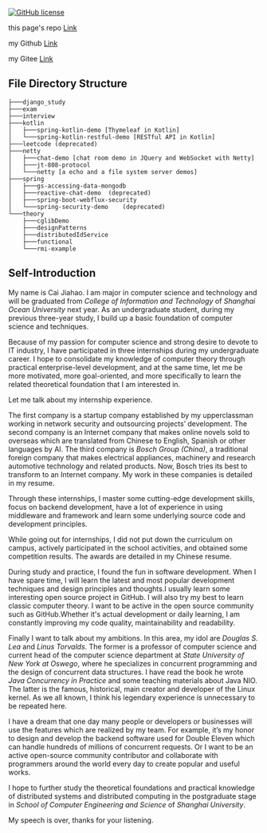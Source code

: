 [![GitHub license](https://img.shields.io/badge/license-Apache%20License%202.0-blue.svg?style=flat)](https://www.apache.org/licenses/LICENSE-2.0)

this page's repo [Link](https://github.com/spencercjh/codeLife)

my Github [Link](https://github.com/spencercjh)

my Gitee [Link](https://gitee.com/spencercjh)

## File Directory Structure

```
├───django_study
├───exam
├───interview
├───kotlin
│   ├───spring-kotlin-demo [Thymeleaf in Kotlin]
│   └───spring-kotlin-restful-demo [RESTful API in Kotlin]
├───leetcode (deprecated)
├───netty
│   ├───chat-demo [chat room demo in JQuery and WebSocket with Netty]
│   ├───jt-808-protocol
│   └───netty [a echo and a file system server demos]
├───spring
│   ├───gs-accessing-data-mongodb
│   ├───reactive-chat-demo  (deprecated)
│   ├───spring-boot-webflux-security
│   └───spring-security-demo    (deprecated)
└───theory
    ├───cglibDemo
    ├───designPatterns
    ├───distributedIdService
    ├───functional
    └───rmi-example
```

## Self-Introduction

My name is Cai Jiahao.
I am major in computer science and technology and will be graduated from _College of Information and Technology_ of _Shanghai Ocean University_ next year.
As an undergraduate student, during my previous three-year study, I build up a basic foundation of computer science and techniques.

Because of my passion for computer science and strong desire to devote to IT industry, I have participated in three internships during my undergraduate career.
I hope to consolidate my knowledge of computer theory through practical enterprise-level development, and at the same time, let me be more motivated, more goal-oriented, and more specifically to learn the related theoretical foundation that I am interested in.

Let me talk about my internship experience.

The first company is a startup company established by my upperclassman working in network security and outsourcing projects’ development.
The second company is an Internet company that makes online novels sold to overseas which are translated from Chinese to English, Spanish or other languages by AI. The third company is _Bosch Group (China)_, a traditional foreign company that makes electrical appliances, machinery and research automotive technology and related products.
Now, Bosch tries its best to transform to an Internet company.
My work in these companies is detailed in my resume.

Through these internships, I master some cutting-edge development skills, focus on backend development, have a lot of experience in using middleware and framework and learn some underlying source code and development principles.

While going out for internships, I did not put down the curriculum on campus, actively participated in the school activities, and obtained some competition results.
The awards are detailed in my Chinese resume.

During study and practice, I found the fun in software development.
When I have spare time, I will learn the latest and most popular development techniques and design principles and thoughts.I usually learn some interesting open source project in GitHub.
I will also try my best to learn classic computer theory.
I want to be active in the open source community such as GitHub.Whether it's actual development or daily learning, I am constantly improving my code quality, maintainability and readability.

Finally I want to talk about my ambitions.
In this area, my idol are _Douglas S. Lea_ and _Linus Torvalds_.
The former is a professor of computer science and current head of the computer science department at _State University of New York at Oswego_, where he specializes in concurrent programming and the design of concurrent data structures.
I have read the book he wrote _Java Concurrency in Practice_ and some teaching materials about Java NIO. The latter is the famous, historical, main creator and developer of the Linux kernel.
As we all known, I think his legendary experience is unnecessary to be repeated here.

I have a dream that one day many people or developers or businesses will use the features which are realized by my team.
For example, it’s my honor to design and develop the backend software used for Double Eleven which can handle hundreds of millions of concurrent requests.
Or I want to be an active open-source community contributor and collaborate with programmers around the world every day to create popular and useful works.

I hope to further study the theoretical foundations and practical knowledge of distributed systems and distributed computing in the postgraduate stage in _School of Computer Engineering and Science_ of _Shanghai University_.

My speech is over, thanks for your listening.